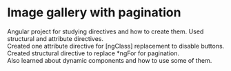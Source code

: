 # Image gallery with pagination

Angular project for studying directives and how to create them. Used structural and attribute directives.\
Created one attribute directive for [ngClass] replacement to disable buttons.\
Created structural directive to replace \*ngFor for pagination.\
Also learned about dynamic components and how to use some of them.
